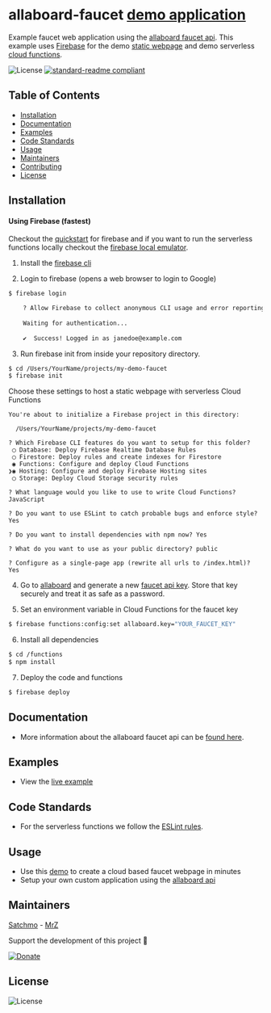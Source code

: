 # allaboard-faucet [demo application](https://faucet.allaboard.cash)
Example faucet web application using the [allaboard faucet api](https://allaboard.cash/docs). This example uses [Firebase](https://firebase.google.com) for the demo [static webpage](https://firebase.google.com/docs/hosting/) and demo serverless [cloud functions](https://firebase.google.com/docs/functions/).

![License](https://img.shields.io/github/license/rohenaz/allaboard-faucet.svg?style=flat)  [![standard-readme compliant](https://img.shields.io/badge/standard--readme-OK-green.svg?style=flat)](https://github.com/RichardLitt/standard-readme)

## Table of Contents
- [Installation](https://github.com/rohenaz/allaboard-faucet#installation)
- [Documentation](https://github.com/rohenaz/allaboard-faucet#documentation)
- [Examples](https://github.com/rohenaz/allaboard-faucet#examples)
- [Code Standards](https://github.com/rohenaz/allaboard-faucet#code-standards)
- [Usage](https://github.com/rohenaz/allaboard-faucet#usage)
- [Maintainers](https://github.com/rohenaz/allaboard-faucet#maintainers)
- [Contributing](https://github.com/rohenaz/allaboard-faucet#contributing)
- [License](https://github.com/rohenaz/allaboard-faucet#license)

## Installation

#### Using Firebase (fastest)
Checkout the [quickstart](https://firebase.google.com/docs/hosting/quickstart) for firebase and if you want to run the serverless functions locally checkout the [firebase local emulator](https://firebase.google.com/docs/functions/local-emulator).

1) Install the [firebase cli](https://firebase.google.com/docs/hosting/quickstart#install_the_firebase_cli)

2) Login to firebase (opens a web browser to login to Google)
```bash
$ firebase login

    ? Allow Firebase to collect anonymous CLI usage and error reporting information? No
    
    Waiting for authentication...
    
    ✔  Success! Logged in as janedoe@example.com

```

3) Run firebase init from inside your repository directory.
```bash
$ cd /Users/YourName/projects/my-demo-faucet
$ firebase init
```

Choose these settings to host a static webpage with serverless Cloud Functions
```
You're about to initialize a Firebase project in this directory:

  /Users/YourName/projects/my-demo-faucet

? Which Firebase CLI features do you want to setup for this folder?
 ◯ Database: Deploy Firebase Realtime Database Rules
 ◯ Firestore: Deploy rules and create indexes for Firestore
 ◉ Functions: Configure and deploy Cloud Functions
❯◉ Hosting: Configure and deploy Firebase Hosting sites
 ◯ Storage: Deploy Cloud Storage security rules
 
? What language would you like to use to write Cloud Functions? JavaScript

? Do you want to use ESLint to catch probable bugs and enforce style? Yes

? Do you want to install dependencies with npm now? Yes

? What do you want to use as your public directory? public

? Configure as a single-page app (rewrite all urls to /index.html)? Yes
```

4) Go to [allaboard](https://allaboard.cash) and generate a new [faucet api key](https://allaboard.cash). Store that key securely and treat it as safe as a password.

5) Set an environment variable in Cloud Functions for the faucet key
```bash 
$ firebase functions:config:set allaboard.key="YOUR_FAUCET_KEY"
```

6) Install all dependencies
```bash
$ cd /functions
$ npm install
```

7) Deploy the code and functions
```bash
$ firebase deploy
```

## Documentation
- More information about the allaboard faucet api can be [found here](https://allaboard.cash/docs).

## Examples
- View the [live example](https://faucet.allaboard.cash)

## Code Standards
- For the serverless functions we follow the [ESLint rules](https://github.com/rohenaz/allaboard-faucet/blob/master/functions/.eslintrc.json).

## Usage
- Use this [demo](https://faucet.allaboard.cash) to create a cloud based faucet webpage in minutes
- Setup your own custom application using the [allaboard api](https://allaboard.cash/docs)

## Maintainers

[Satchmo](https://github.com/rohenaz) - [MrZ](https://github.com/mrz1836)

Support the development of this project 🙏

[![Donate](https://img.shields.io/badge/donate-bitcoin%20SV-brightgreen.svg)](https://allaboard.cash/?af=allaboard-faucet)

## License

![License](https://img.shields.io/github/license/rohenaz/allaboard-faucet.svg?style=flat)
